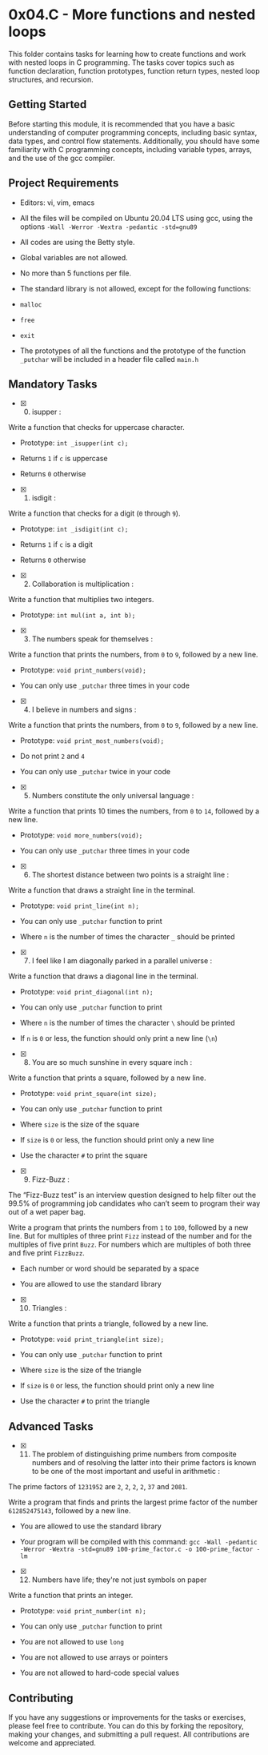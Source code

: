 #  0x04.C - More functions and nested loops

This folder contains tasks for learning how to create functions and work with nested loops in C programming. The tasks cover topics such as function declaration, function prototypes, function return types, nested loop structures, and recursion.

##  Getting Started

Before starting this module, it is recommended that you have a basic understanding of computer programming concepts, including basic syntax, data types, and control flow statements. Additionally, you should have some familiarity with C programming concepts, including variable types, arrays, and the use of the gcc compiler.

##  Project Requirements

- Editors: vi, vim, emacs

- All the files will be compiled on Ubuntu 20.04 LTS using gcc, using the options `-Wall -Werror -Wextra -pedantic -std=gnu89`

- All codes are using the Betty style.

- Global variables are not allowed.

- No more than 5 functions per file.

- The standard library is not allowed, except for the following functions:

- `malloc`

- `free`

- `exit`

- The prototypes of all the functions and the prototype of the function `_putchar` will be included in a header file called `main.h`

##  Mandatory Tasks

- [x] 0. isupper :

Write a function that checks for uppercase character.

- Prototype: `int _isupper(int c);`

- Returns `1` if `c` is uppercase

- Returns `0` otherwise

- [x] 1. isdigit :

Write a function that checks for a digit (`0` through `9`).

- Prototype: `int _isdigit(int c);`

- Returns `1` if `c` is a digit

- Returns `0` otherwise

- [x] 2. Collaboration is multiplication :

Write a function that multiplies two integers.

- Prototype: `int mul(int a, int b);`

- [x] 3. The numbers speak for themselves :

Write a function that prints the numbers, from `0` to `9`, followed by a new line.

- Prototype: `void print_numbers(void);`

- You can only use `_putchar` three times in your code

- [x] 4. I believe in numbers and signs :

Write a function that prints the numbers, from `0` to `9`, followed by a new line.

- Prototype: `void print_most_numbers(void);`

- Do not print `2` and `4`

- You can only use `_putchar` twice in your code

- [x] 5. Numbers constitute the only universal language :

Write a function that prints 10 times the numbers, from `0` to `14`, followed by a new line.

- Prototype: `void more_numbers(void);`

- You can only use `_putchar` three times in your code

- [x] 6. The shortest distance between two points is a straight line :

Write a function that draws a straight line in the terminal.

- Prototype: `void print_line(int n);`

- You can only use `_putchar` function to print

- Where `n` is the number of times the character `_` should be printed

- [x] 7. I feel like I am diagonally parked in a parallel universe :

Write a function that draws a diagonal line in the terminal.

- Prototype: `void print_diagonal(int n);`

- You can only use `_putchar` function to print

- Where `n` is the number of times the character `\` should be printed

- If `n` is `0` or less, the function should only print a new line (`\n`)

- [x] 8. You are so much sunshine in every square inch :

Write a function that prints a square, followed by a new line.

- Prototype: `void print_square(int size);`

- You can only use `_putchar` function to print

- Where `size` is the size of the square

- If `size` is `0` or less, the function should print only a new line

- Use the character `#` to print the square

- [x] 9. Fizz-Buzz :

The “Fizz-Buzz test” is an interview question designed to help filter out the 99.5% of programming job candidates who can’t seem to program their way out of a wet paper bag.

Write a program that prints the numbers from `1` to `100`, followed by a new line. But for multiples of three print `Fizz` instead of the number and for the multiples of five print `Buzz`. For numbers which are multiples of both three and five print `FizzBuzz`.

- Each number or word should be separated by a space

- You are allowed to use the standard library

- [x] 10. Triangles :

Write a function that prints a triangle, followed by a new line.

- Prototype: `void print_triangle(int size);`

- You can only use `_putchar` function to print

- Where `size` is the size of the triangle

- If `size` is `0` or less, the function should print only a new line

- Use the character `#` to print the triangle

## Advanced Tasks

- [x] 11. The problem of distinguishing prime numbers from composite numbers and of resolving the latter into their prime factors is known to be one of the most important and useful in arithmetic :

The prime factors of `1231952` are `2`, `2`, `2`, `2`, `37` and `2081`.

Write a program that finds and prints the largest prime factor of the number `612852475143`, followed by a new line.

- You are allowed to use the standard library

- Your program will be compiled with this command: `gcc -Wall -pedantic -Werror -Wextra -std=gnu89 100-prime_factor.c -o 100-prime_factor -lm`

- [x] 12. Numbers have life; they're not just symbols on paper

Write a function that prints an integer.

- Prototype: `void print_number(int n);`

- You can only use `_putchar` function to print

- You are not allowed to use `long`

- You are not allowed to use arrays or pointers

- You are not allowed to hard-code special values

##  Contributing

If you have any suggestions or improvements for the tasks or exercises, please feel free to contribute. You can do this by forking the repository, making your changes, and submitting a pull request. All contributions are welcome and appreciated.
